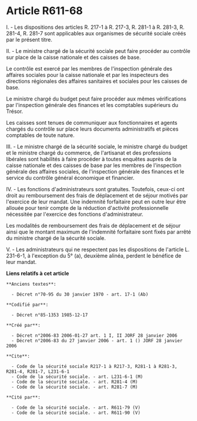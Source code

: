 # Article R611-68

I. - Les dispositions des articles R. 217-1 à R. 217-3, R. 281-1 à R. 281-3, R. 281-4, R. 281-7 sont applicables aux
organismes de sécurité sociale créés par le présent titre.

II. - Le ministre chargé de la sécurité sociale peut faire procéder au contrôle sur place de la caisse nationale et des
caisses de base.

Le contrôle est exercé par les membres de l'inspection générale des affaires sociales pour la caisse nationale et par les
inspecteurs des directions régionales des affaires sanitaires et sociales pour les caisses de base.

Le ministre chargé du budget peut faire procéder aux mêmes vérifications par l'inspection générale des finances et les
comptables supérieurs du Trésor.

Les caisses sont tenues de communiquer aux fonctionnaires et agents chargés du contrôle sur place leurs documents
administratifs et pièces comptables de toute nature.

III. - Le ministre chargé de la sécurité sociale, le ministre chargé du budget et le ministre chargé du commerce, de
l'artisanat et des professions libérales sont habilités à faire procéder à toutes enquêtes auprès de la caisse nationale et
des caisses de base par les membres de l'inspection générale des affaires sociales, de l'inspection générale des finances et
le service du contrôle général économique et financier.

IV. - Les fonctions d'administrateurs sont gratuites. Toutefois, ceux-ci ont droit au remboursement des frais de déplacement
et de séjour motivés par l'exercice de leur mandat. Une indemnité forfaitaire peut en outre leur être allouée pour tenir
compte de la réduction d'activité professionnelle nécessitée par l'exercice des fonctions d'administrateur.

Les modalités de remboursement des frais de déplacement et de séjour ainsi que le montant maximum de l'indemnité forfaitaire
sont fixés par arrêté du ministre chargé de la sécurité sociale.

V. - Les administrateurs qui ne respectent pas les dispositions de l'article L. 231-6-1, à l'exception du 5° (a), deuxième
alinéa, perdent le bénéfice de leur mandat.

**Liens relatifs à cet article**

	**Anciens textes**:

	  - Décret n°70-95 du 30 janvier 1970 - art. 17-1 (Ab)

	**Codifié par**:

	  - Décret n°85-1353 1985-12-17

	**Créé par**:

	  - Décret n°2006-83 2006-01-27 art. 1 I, II JORF 28 janvier 2006
	  - Décret n°2006-83 du 27 janvier 2006 - art. 1 () JORF 28 janvier 2006

	**Cite**:

	  - Code de la sécurité sociale R217-1 à R217-3, R281-1 à R281-3, R281-4, R281-7, L231-6-1
	  - Code de la sécurité sociale. - art. L231-6-1 (M)
	  - Code de la sécurité sociale. - art. R281-4 (M)
	  - Code de la sécurité sociale. - art. R281-7 (M)

	**Cité par**:

	  - Code de la sécurité sociale. - art. R611-79 (V)
	  - Code de la sécurité sociale. - art. R611-90 (V)
